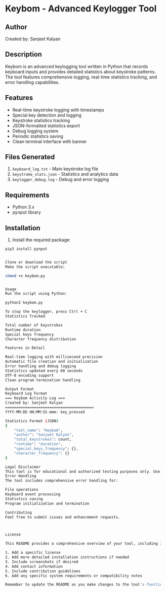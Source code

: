 # Keybom - Advanced Keylogger Tool

## Author
Created by: Sanjeet Kalyan

## Description
Keybom is an advanced keylogging tool written in Python that records keyboard inputs and provides detailed statistics about keystroke patterns. The tool features comprehensive logging, real-time statistics tracking, and error handling capabilities.

## Features
- Real-time keystroke logging with timestamps
- Special key detection and logging
- Keystroke statistics tracking
- JSON-formatted statistics export
- Debug logging system
- Periodic statistics saving
- Clean terminal interface with banner

## Files Generated
1. `keyboard_log.txt` - Main keystroke log file
2. `keystroke_stats.json` - Statistics and analytics data
3. `keylogger_debug.log` - Debug and error logging

## Requirements
- Python 3.x
- pynput library

## Installation
1. Install the required package:
```bash
pip3 install pynput


Clone or download the script
Make the script executable:

chmod +x keybom.py


Usage
Run the script using Python:

python3 keybom.py

To stop the keylogger, press Ctrl + C
Statistics Tracked

Total number of keystrokes
Runtime duration
Special keys frequency
Character frequency distribution

Features in Detail

Real-time logging with millisecond precision
Automatic file creation and initialization
Error handling and debug logging
Statistics updated every 60 seconds
UTF-8 encoding support
Clean program termination handling

Output Format
Keyboard Log Format
=== Keybom Activity Log ===
Created by: Sanjeet Kalyan
========================================
YYYY-MM-DD HH:MM:SS.mmm: key_pressed

Statistics Format (JSON)
{
    "tool_name": "Keybom",
    "author": "Sanjeet Kalyan",
    "total_keystrokes": count,
    "runtime": "duration",
    "special_keys_frequency": {},
    "character_frequency": {}
}

Legal Disclaimer
This tool is for educational and authorized testing purposes only. Use only on systems you own or have explicit permission to test. Unauthorized keylogging may be illegal in your jurisdiction.
Error Handling
The tool includes comprehensive error handling for:

File operations
Keyboard event processing
Statistics saving
Program initialization and termination

Contributing
Feel free to submit issues and enhancement requests.



License

This README provides a comprehensive overview of your tool, including installation instructions, usage guidelines, features, and important disclaimers. You may want to:

1. Add a specific license
2. Add more detailed installation instructions if needed
3. Include screenshots if desired
4. Add contact information
5. Include contribution guidelines
6. Add any specific system requirements or compatibility notes

Remember to update the README as you make changes to the tool's functionality.